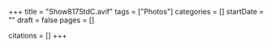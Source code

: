 +++
title = "Show817StdC.avif"
tags = ["Photos"]
categories = []
startDate = ""
draft = false
pages = []

citations = []
+++
